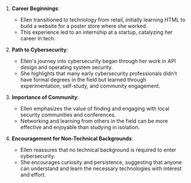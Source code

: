 1. **Career Beginnings**:
   - Ellen transitioned to technology from retail, initially learning HTML to build a website for a poster store where she worked.
   - This experience led to an internship at a startup, catalyzing her career in tech.

2. **Path to Cybersecurity**:
   - Ellen's journey into cybersecurity began through her work in API design and operating system security.
   - She highlights that many early cybersecurity professionals didn't have formal degrees in the field but learned through experimentation, self-study, and community engagement.

3. **Importance of Community**:
   - Ellen emphasizes the value of finding and engaging with local security communities and conferences.
   - Networking and learning from others in the field can be more effective and enjoyable than studying in isolation.

4. **Encouragement for Non-Technical Backgrounds**:
   - Ellen reassures that no technical background is required to enter cybersecurity.
   - She encourages curiosity and persistence, suggesting that anyone can understand and learn the necessary technologies with interest and effort.
